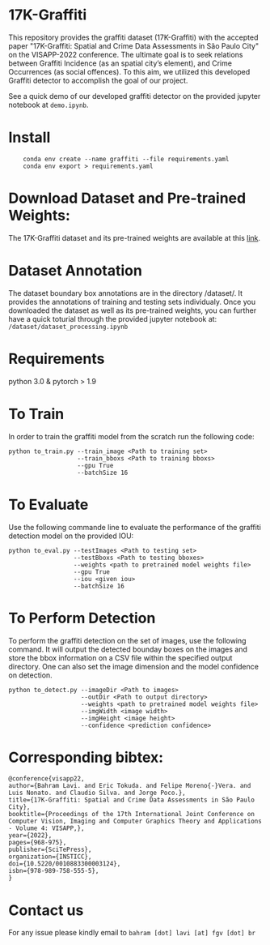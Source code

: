 # 17K-Graffiti
This repository provides the graffiti dataset (17K-Graffiti) with the accepted paper "17K-Graffiti: Spatial and Crime Data Assessments in São Paulo City" on the VISAPP-2022 conference. The ultimate goal is to seek relations between Graffiti Incidence (as an spatial city’s element), and Crime Occurrences (as social offences). To this aim, we utilized this developed Graffiti detector to accomplish the goal of our project. 

See a quick demo of our developed graffiti detector on the provided jupyter notebook at `demo.ipynb`. 

# Install

```
    conda env create --name graffiti --file requirements.yaml 
    conda env export > requirements.yaml
```

# Download Dataset and Pre-trained Weights:
The 17K-Graffiti dataset and its pre-trained weights are available at this [link](https://zenodo.org/record/5899631).

# Dataset Annotation
The dataset boundary box annotations are in the directory /dataset/. It provides the annotations of training and testing sets individualy. Once you downloaded the dataset as well as its pre-trained weights, you can further have a quick toturial through the provided jupyter notebook at:
`/dataset/dataset_processing.ipynb`

# Requirements
python 3.0 &
pytorch > 1.9

# To Train
In order to train the graffiti model from the scratch run the following code:
```
python to_train.py --train_image <Path to training set> 
                   --train_bboxs <Path to training bboxs> 
                   --gpu True 
                   --batchSize 16
```

# To Evaluate
Use the following commande line to evaluate the performance of the graffiti detection model on the provided IOU:

```
python to_eval.py --testImages <Path to testing set>
                  --testBboxs <Path to testing bboxes>
                  --weights <path to pretrained model weights file>
                  --gpu True
                  --iou <given iou>
                  --batchSize 16
```

# To Perform Detection
To perform the graffiti detection on the set of images, use the following command. It will output the detected bounday boxes on the images and store the bbox information on a CSV file within the specified output directory. One can also set the image dimension and the model confidence on detection.  

```
python to_detect.py --imageDir <Path to images> 
                    --outDir <Path to output directory>  
                    --weights <path to pretrained model weights file>
                    --imgWidth <image width> 
                    --imgHeight <image height> 
                    --confidence <prediction confidence>
```

# Corresponding bibtex:

```
@conference{visapp22,
author={Bahram Lavi. and Eric Tokuda. and Felipe Moreno{-}Vera. and Luis Nonato. and Claudio Silva. and Jorge Poco.},
title={17K-Graffiti: Spatial and Crime Data Assessments in São Paulo City},
booktitle={Proceedings of the 17th International Joint Conference on Computer Vision, Imaging and Computer Graphics Theory and Applications - Volume 4: VISAPP,},
year={2022},
pages={968-975},
publisher={SciTePress},
organization={INSTICC},
doi={10.5220/0010883300003124},
isbn={978-989-758-555-5},
}
```

# Contact us  
For any issue please kindly email to `bahram [dot] lavi [at] fgv [dot] br`
